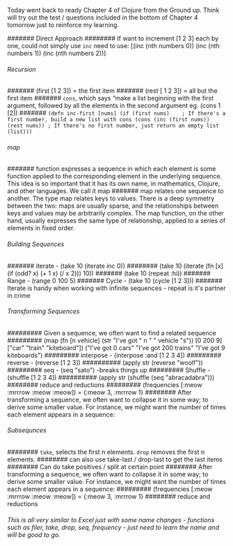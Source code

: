 Today went back to ready Chapter 4 of Clojure from the Ground up. Think will try out the test / questions included in the bottom of Chapter 4 tomorrow just to reinforce my learning. 


####### Direct Approach
######## If want to increment [1 2 3] each by one, could not simply use `inc` need to use: [(inc (nth numbers 0)) (inc (nth numbers 1)) (inc (nth numbers 2))]
###### Recursion
####### (first [1 2 3]) = the first item
####### (rest [ 1 2 3]) = all but the first item
####### `cons`, which says “make a list beginning with the first argument, followed by all the elements in the second argument eg. (cons 1 [2])
####### `(defn inc-first [nums] (if (first nums)    ; If there's a first number, build a new list with cons (cons (inc (first nums)) (rest nums)) ; If there's no first number, just return an empty list  (list)))`
###### map
####### function expresses a sequence in which each element is some function applied to the corresponding element in the underlying sequence. This idea is so important that it has its own name, in mathematics, Clojure, and other languages. We call it map
####### map relates one sequence to another. The type map relates keys to values. There is a deep symmetry between the two: maps are usually sparse, and the relationships between keys and values may be arbitrarily complex. The map function, on the other hand, usually expresses the same type of relationship, applied to a series of elements in fixed order.
###### Building Sequences
####### iterate - (take 10 (iterate inc 0))
######## (take 10 (iterate (fn [x] (if (odd? x) (+ 1 x) (/ x 2))) 10))
####### (take 10 (repeat :hi))
####### Range - (range 0 100 5)
####### Cycle - (take 10 (cycle [1 2 3]))
####### Iterate is handy when working with infinite sequences - repeat is it's partner in crime
###### Transforming Sequences
######### Given a sequence, we often want to find a related sequence
######### (map (fn [n vehicle] (str "I've got " n " " vehicle "s"))
         [0 200 9]
         ["car" "train" "kiteboard"])
("I've got 0 cars" "I've got 200 trains" "I've got 9 kiteboards")
######### interpose - (interpose :and [1 2 3 4])
######### reverse - (reverse [1 2 3])
########## (apply str (reverse "woolf"))
######### seq - (seq "sato") -breaks things up
######### Shuffle - (shuffle [1 2 3 4])
########## (apply str (shuffle (seq "abracadabra")))
######## reduce and reductions
######### (frequencies [:meow :mrrrow :meow :meow]) = {:meow 3, :mrrrow 1}
######## After transforming a sequence, we often want to collapse it in some way; to derive some smaller value. For instance, we might want the number of times each element appears in a sequence:
###### Subsequnces
######## `take`, selects the first n elements. `drop` removes the first n elements.
######## can also use take-last / drop-last to get the last items
######## Can do take positives / split at certain point
######## After transforming a sequence, we often want to collapse it in some way; to derive some smaller value. For instance, we might want the number of times each element appears in a sequence:
######### (frequencies [:meow :mrrrow :meow :meow]) = {:meow 3, :mrrrow 1}
######## reduce and reductions
###### This is all very similar to Excel just with some name changes - functions such as filer, take, drop, seq, frequency - just need to learn the name and will be good to go.
